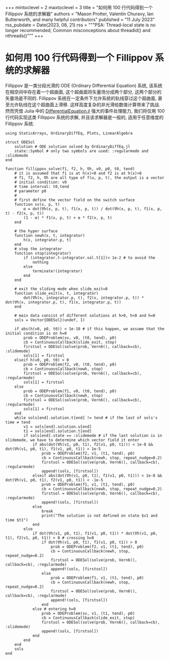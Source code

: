 <!-- @def title = "如何用 100 行代码得到一个 Fillippov 系统的求解器"
@def tags = ["Julia", "事件"]
@def author = "张晓明"
@def date = "2023-08-21"
@def page-foot=false -->

+++
mintoclevel = 2
maxtoclevel = 3
title = "如何用 100 行代码得到一个 Fillippov 系统的求解器"
authors = "Mason Protter, Valentin Churavy, Ian Butterworth, and many helpful contributors"
published = "11 July 2023"
rss_pubdate = Date(2023, 08, 21)
rss = """PSA: Thread-local state is no longer recommended; Common misconceptions about threadid() and nthreads()"""
+++

# 如何用 100 行代码得到一个 Fillippov 系统的求解器

Fillippov 是一类分段光滑的 ODE (Ordinary Differential Equation) 系统, 该系统在相空间中存在着一个超曲面, 这个超曲面将矢量场分成两个部分, 这两个部分的矢量场是不同的. Fillippov 系统在一定条件下允许系统的轨线穿过这个超曲面, 甚至允许轨线在这个超曲面上滑移.  这样高度复杂的非光滑给数值计算带来了挑战. 然而凭借 Julia 中的 [DifferentialEquation.jl](https://github.com/SciML/DifferentialEquations.jl) 强大的事件处理能力, 我们将仅用 100 行代码实现这类 Fillippov 系统的求解, 并且该求解器是一般的, 适用于任意维度的 Fillippov 系统.

```
using StaticArrays, OrdinaryDiffEq, Plots, LinearAlgebra

struct ODESol
    solution # ODE solution solved by OrdinaryDiffEq.jl
    state::Symbol # only two symbols are used: :regularmode and :slidemode
end

function fillippov_solve(f1, f2, h, ∇h, v0, p0, t0, tend)
    # it is assumed that f1 is at h(x)<0 and f2 is at h(x)>0
    # f1, f2, h, ∇h are all type of f(u, p, t), the output is a vector
    # initial condition: v0 
    # time interval: t0,tend
    # parameter p0
    # 
    # first define the vector field on the switch surface
    function sv(x, p, t)
        α = dot(∇h(x, p, t), f1(x, p, t)) / dot(∇h(x, p, t), f1(x, p, t) - f2(x, p, t))
        (1 - α) * f1(x, p, t) + α * f2(x, p, t)
    end

    # the hyper surface 
    function newh(x, t, integrator)
        h(x, integrator.p, t)
    end
    # stop the integrator
    function stop(integrator)
        if (integrator.t-integrator.sol.t[1])< 1e-2 # to avoid the 
            nothing
        else
            terminate!(integrator)
        end
    end

    # exit the sliding mode when slide_exit=0
    function slide_exit(x, t, integrator)
        dot(∇h(x, integrator.p, t), f2(x, integrator.p, t)) * dot(∇h(x, integrator.p, t), f1(x, integrator.p, t))
    end

    # main data consist of different solutions at h>0, h<0 and h=0
    sols = Vector{ODESol}(undef, 1)

    if abs(h(v0, p0, t0)) < 1e-10 # if this happen, we assume that the initial condition is on h=0
        prob = ODEProblem(sv, v0, (t0, tend), p0)
        cb = ContinuousCallback(slide_exit, stop)
        firstsol = ODESol(solve(prob, Vern6(), callback=cb), :slidemode)
        sols[1] = firstsol
    elseif h(v0, p0, t0) > 0
        prob = ODEProblem(f2, v0, (t0, tend), p0)
        cb = ContinuousCallback(newh, stop)
        firstsol = ODESol(solve(prob, Vern6(), callback=cb), :regularmode)
        sols[1] = firstsol
    else
        prob = ODEProblem(f1, v0, (t0, tend), p0)
        cb = ContinuousCallback(newh, stop)
        firstsol = ODESol(solve(prob, Vern6(), callback=cb), :regularmode)
        sols[1] = firstsol
    end
    while sols[end].solution.t[end] != tend # if the last of sols's time ≠ tend
        v1 = sols[end].solution.u[end]
        t1 = sols[end].solution.t[end]
        if sols[end].state == :slidemode # if the last solution is in slidemode, we have to determine which vector field it enter
            if abs(dot(∇h(v1, p0, t1), f2(v1, p0, t1))) < 1e-8 && dot(∇h(v1, p0, t1), f1(v1, p0, t1)) > 1e-5
                prob = ODEProblem(f2, v1, (t1, tend), p0)
                cb = ContinuousCallback(newh, stop, repeat_nudge=0.2)
                firstsol = ODESol(solve(prob, Vern6(), callback=cb), :regularmode)
                append!(sols, [firstsol])
            elseif abs(dot(∇h(v1, p0, t1), f1(v1, p0, t1))) < 1e-8 && dot(∇h(v1, p0, t1), f2(v1, p0, t1)) < -1e-5
                prob = ODEProblem(f1, v1, (t1, tend), p0)
                cb = ContinuousCallback(newh, stop, repeat_nudge=0.2)
                firstsol = ODESol(solve(prob, Vern6(), callback=cb), :regularmode)
                append!(sols, [firstsol])
            else
                break
                print("The solution is not defined on state $v1 and time $t1")
            end
        else
            if dot(∇h(v1, p0, t1), f1(v1, p0, t1)) * dot(∇h(v1, p0, t1), f2(v1, p0, t1)) > 0 # crossing h=0
                if dot(∇h(v1, p0, t1), f1(v1, p0, t1)) > 0
                    prob = ODEProblem(f2, v1, (t1, tend), p0)
                    cb = ContinuousCallback(newh, stop, repeat_nudge=0.2)
                    firstsol = ODESol(solve(prob, Vern6(), callback=cb), :regularmode)
                    append!(sols, [firstsol])
                else
                    prob = ODEProblem(f1, v1, (t1, tend), p0)
                    cb = ContinuousCallback(newh, stop, repeat_nudge=0.2)
                    firstsol = ODESol(solve(prob, Vern6(), callback=cb), :regularmode)
                    append!(sols, [firstsol])
                end
            else # entering h=0
                prob = ODEProblem(sv, v1, (t1, tend), p0)
                cb = ContinuousCallback(slide_exit, stop)
                firstsol = ODESol(solve(prob, Vern6(), callback=cb), :slidemode)
                append!(sols, [firstsol])
            end
        end
    end
    sols
end
```